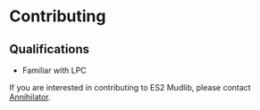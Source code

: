 # Contributing

## Qualifications

- Familiar with LPC

If you are interested in contributing to ES2 Mudlib, please contact [Annihilator](https://github.com/taedlar).
